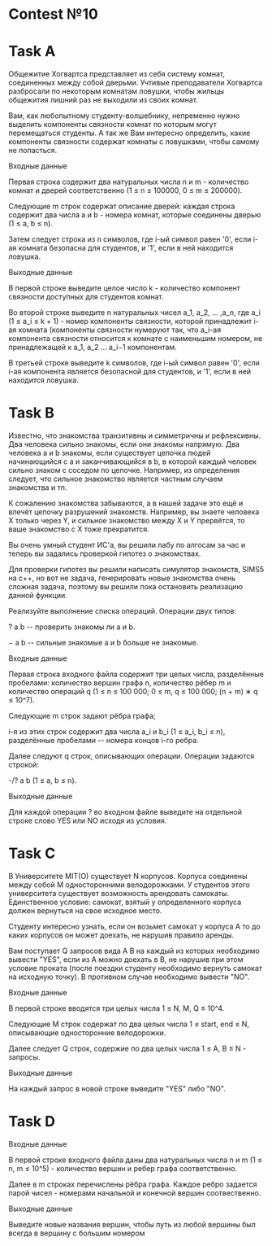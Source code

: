 # Contest №10

# Task A

Общежитие Хогвартса представляет из себя систему комнат, соединенных между собой дверьми. Учтивые преподаватели Хогвартса разбросали по некоторым комнатам ловушки, чтобы жильцы общежития лишний раз не выходили из своих комнат.

Вам, как любопытному студенту-волшебнику, непременно нужно выделить компоненты связности комнат по которым могут перемещаться студенты. А так же Вам интересно определить, какие компоненты связности содержат комнаты с ловушками, чтобы самому не попасться.

Входные данные

Первая строка содержит два натуральных числа n и m - количество комнат и дверей соответственно (1 ≤ n ≤ 100000, 0 ≤ m ≤ 200000).

Следующие m строк содержат описание дверей: каждая строка содержит два числа a и b - номера комнат, которые соединены дверью (1 ≤ a, b ≤ n).

Затем следует строка из n символов, где i-ый символ равен '0', если i-ая комната безопасна для студентов, и '1', если в ней находится ловушка.

Выходные данные

В первой строке выведите целое число k - количество компонент связности доступных для студентов комнат.

Во второй строке выведите n натуральных чисел а_1, a_2, ... ,a_n, где a_i (1 ≤ a_i ≤ k + 1) - номер компоненты связности, которой принадлежит 
i-ая комната (компоненты связности нумеруют так, что a_i-ая компонента связности относится к комнате с наименьшим номером, не принадлежащей к 
a_1, a_2 ... a_i−1 компонентам.

В третьей строке выведите k символов, где i-ый символ равен '0', если i-ая компонента является безопасной для студентов, и '1', если в ней находится ловушка.

# Task B

Известно, что знакомства транзитивны и симметричны и рефлексивны. Два человека сильно знакомы, если они знакомы напрямую. Два человека a и b знакомы, если существует цепочка людей начинающийся с 
a и заканчивающийся в b, в которой каждый человек сильно знаком с соседом по цепочке. Например, из определения следует, что сильное знакомство является частным случаем знакомства и тп.

К сожалению знакомства забываются, а в нашей задаче это ещё и влечёт цепочку разрушений знакомств. Например, вы знаете человека X только через Y, и сильное знакомство между 
X и Y прервётся, то ваше знакомство с X тоже прекратится.

Вы очень умный студент ИС'а, вы решили лабу по алгосам за час и теперь вы задались проверкой гипотез о знакомствах.

Для проверки гипотез вы решили написать симулятор знакомств, SIMS5 на c++, но вот не задача, генерировать новые знакомства очень сложная задача, поэтому вы решили пока остановить реализацию данной функции.

Реализуйте выполнение списка операций. Операции двух типов:

? a b -- проверить знакомы ли a и b.

− a b -- сильные знакомые a и b больше не знакомые.

Входные данные

Первая строка входного файла содержит три целых числа, разделённые пробелами: количество вершин графа 
n, количество рёбер m и количество операций q (1 ≤ n ≤ 100 000; 0 ≤ m, q ≤ 100 000; (n + m) ∗ q ≤ 10^7).

Следующие m строк задают рёбра графа; 

i-я из этих строк содержит два числа a_i и b_i (1 ≤ a_i, b_i ≤ n), разделённые пробелами -- номера концов i-го ребра.

Далее следуют 
q строк, описывающих операции. Операции задаются строкой:

-/? a b (1 ≤ a, b ≤ n).

Выходные данные

Для каждой операции ? во входном файле выведите на отдельной строке слово YES или NO исходя из условия.


# Task C

В Университете MIT(O) существует N корпусов. Корпуса соединены между собой M односторонними велодорожками. У студентов этого университета существует возможность арендовать самокаты. Единственное условие: самокат, взятый у определенного корпуса должен вернуться на свое исходное место.

Студенту интересно узнать, если он возьмет самокат у корпуса А то до каких корпусов он может доехать, не нарушив правило аренды.

Вам поступает Q запросов вида A B на каждый из которых необходимо вывести "YES", если из A можно доехать в B, не нарушив при этом условие проката (после поездки студенту необходимо вернуть самокат на исходную точку). В противном случае необходимо вывести "NO".

Входные данные

В первой строке вводятся три целых числа 1 ≤ N, M, Q ≤ 10^4.

Следующие M строк содержат по два целых числа 1 ≤ start, end ≤ N, описывающие односторонние велодорожки.

Далее следует Q строк, содержие по два целых числа 1 ≤ A, B ≤ N - запросы.

Выходные данные

На каждый запрос в новой строке выведите "YES" либо "NO".

# Task D

Входные данные

В первой строке входного файла даны два натуральных числа n и m (1 ≤ n, m ≤ 10^5) - количество вершин и ребер графа соответственно.

Далее в m строках перечислены рёбра графа. Каждое ребро задается парой чисел - номерами начальной и конечной вершин соотвественно.

Выходные данные

Выведите новые названия вершин, чтобы путь из любой вершины был всегда в вершину с большим номером

